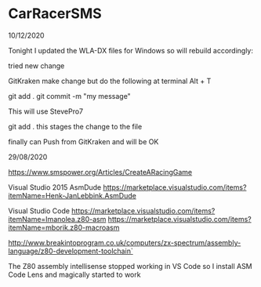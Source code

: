 # CarRacerSMS
10/12/2020

Tonight I updated the WLA-DX files for Windows so will rebuild accordingly:

tried new change

GitKraken
make change but do the following at terminal
Alt + T

git add .
git commit -m "my message"

This will use StevePro7



git add .
this stages the change to the file

finally can Push from GitKraken and will be OK



29/08/2020

https://www.smspower.org/Articles/CreateARacingGame


Visual Studio 2015
AsmDude
https://marketplace.visualstudio.com/items?itemName=Henk-JanLebbink.AsmDude


Visual Studio Code
https://marketplace.visualstudio.com/items?itemName=Imanolea.z80-asm
https://marketplace.visualstudio.com/items?itemName=mborik.z80-macroasm


http://www.breakintoprogram.co.uk/computers/zx-spectrum/assembly-language/z80-development-toolchain`


The Z80 assembly intellisense stopped working in VS Code so I install ASM Code Lens
and magically started to work
